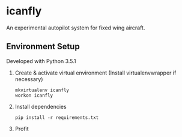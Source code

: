 # icanfly

An experimental autopilot system for fixed wing aircraft. 

## Environment Setup

Developed with Python 3.5.1 

1. Create & activate virtual environment
   (Install virtualenvwrapper if necessary)
  
   ```
   mkvirtualenv icanfly
   workon icanfly
   ```
2. Install dependencies

   `pip install -r requirements.txt` 
3. Profit
